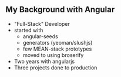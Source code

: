 ##  My Background with Angular
- "Full-Stack" Developer
- started with
  - angular-seeds
  - generators (yeoman/slushjs)
  - few MEAN-stack prototypes
  - moved to using broserify
- Two years with angularjs
- Three projects done to production
